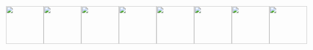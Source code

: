 <div style="display: flex; justify-content: center; align-items: center; gap: 0; margin: 0;">
  <img src="https://i.gifer.com/origin/98/98eda5b292bc33c779b8499d656f90ad_w200.gif" width="100" style="margin: 0;">
  <img src="https://i.gifer.com/origin/98/98eda5b292bc33c779b8499d656f90ad_w200.gif" width="100" style="margin: 0;">
  <img src="https://i.gifer.com/origin/98/98eda5b292bc33c779b8499d656f90ad_w200.gif" width="100" style="margin: 0;">
  <img src="https://i.gifer.com/origin/98/98eda5b292bc33c779b8499d656f90ad_w200.gif" width="100" style="margin: 0;">
  <img src="https://i.gifer.com/origin/98/98eda5b292bc33c779b8499d656f90ad_w200.gif" width="100" style="margin: 0;">
  <img src="https://i.gifer.com/origin/98/98eda5b292bc33c779b8499d656f90ad_w200.gif" width="100" style="margin: 0;">
  <img src="https://i.gifer.com/origin/98/98eda5b292bc33c779b8499d656f90ad_w200.gif" width="100" style="margin: 0;">
  <img src="https://i.gifer.com/origin/98/98eda5b292bc33c779b8499d656f90ad_w200.gif" width="100" style="margin: 0;">
</div>

